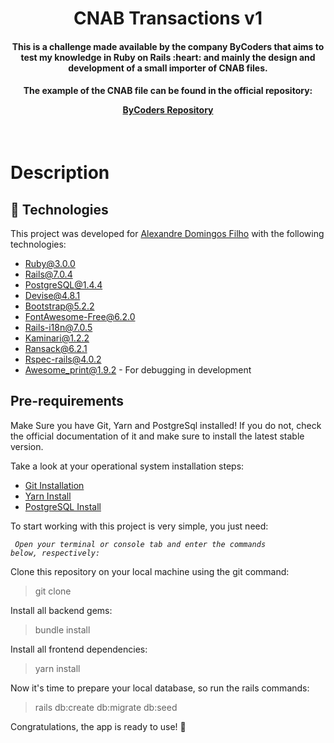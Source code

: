 <h1 align="center">
  <strong>CNAB</strong> Transactions v1
</h1>

</hr>

<h4 align="center">
  This is a challenge made available by the company ByCoders that aims to test my knowledge in Ruby on Rails :heart: and mainly the design and development of a small importer of CNAB files.
</h4>

<h4 align="center">
  The example of the CNAB file can be found in the official repository:

  [ByCoders Repository](https://github.com/ByCodersTec/desafio-dev)
</h4>

</br>

<p align="center">

# Description
## :rocket: Technologies
This project was developed for [Alexandre Domingos Filho](https://github.com/alexandredfilho) with the following technologies:

-  [Ruby@3.0.0](https://www.ruby-lang.org/en/)
-  [Rails@7.0.4](https://rubyonrails.org/)
-  [PostgreSQL@1.4.4](https://www.postgresql.org/)
-  [Devise@4.8.1](https://github.com/heartcombo/devise)
-  [Bootstrap@5.2.2](https://getbootstrap.com)
-  [FontAwesome-Free@6.2.0](https://fontawesome.com)
-  [Rails-i18n@7.0.5](https://github.com/svenfuchs/rails-i18n)
-  [Kaminari@1.2.2](https://github.com/kaminari/kaminari)
-  [Ransack@6.2.1](https://github.com/activerecord-hackery/ransack)
-  [Rspec-rails@4.0.2](https://github.com/rspec/rspec-rails)
-  [Awesome_print@1.9.2](https://github.com/awesome-print/awesome_print) - For debugging in development

## Pre-requirements

Make Sure you have Git, Yarn and PostgreSql installed! If you do not, check the official documentation of it and make sure to install the latest stable version.

Take a look at your operational system installation steps:
-  [Git Installation](https://git-scm.com/book/en/v2/Getting-Started-Installing-Git)
-  [Yarn Install](https://yarnpkg.com/getting-started/install)
-  [PostgreSQL Install](https://www.postgresql.org/download/)

To start working with this project is very simple, you just need:

<code> _Open your terminal or console tab and enter the commands below, respectively:_</code>

Clone this repository on your local machine using the git command:

> git clone

Install all backend gems:

> bundle install

Install all frontend dependencies:

> yarn install

Now it's time to prepare your local database, so run the rails commands:

> rails db:create db:migrate db:seed

</hr>

Congratulations, the app is ready to use! :tada:

</hr>